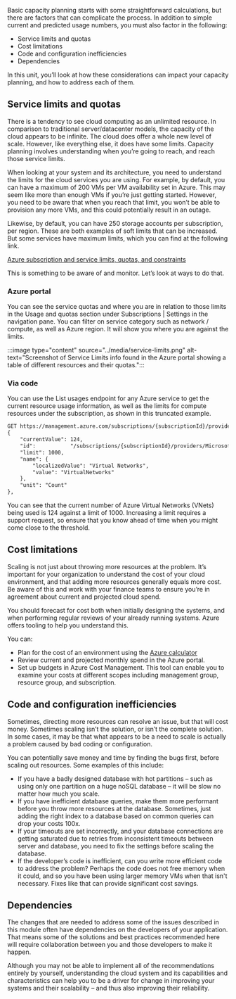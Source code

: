 Basic capacity planning starts with some straightforward calculations, but
there are factors that can complicate the process. In addition to simple
current and predicted usage numbers, you must also factor in the following:

- Service limits and quotas
- Cost limitations
- Code and configuration inefficiencies
- Dependencies

In this unit, you’ll look at how these considerations can impact your
capacity planning, and how to address each of them.

## Service limits and quotas

There is a tendency to see cloud computing as an unlimited resource. In
comparison to traditional server/datacenter models, the capacity of the
cloud appears to be infinite. The cloud does offer a whole new level of
scale. However, like everything else, it does have some limits. Capacity
planning involves understanding when you’re going to reach, and reach those
service limits.

When looking at your system and its architecture, you need to understand
the limits for the cloud services you are using. For example, by default,
you can have a maximum of 200 VMs per VM availability set in
Azure. This may seem like more than enough VMs if you’re just getting
started. However, you need to be aware that when you reach that limit, you
won’t be able to provision any more VMs, and this could potentially result
in an outage.

Likewise, by default, you can have 250 storage accounts per subscription,
per region. These are both examples of soft limits that can be increased.
But some services have maximum limits, which you can find at the following
link.

[Azure subscription and service limits, quotas, and constraints](https://docs.microsoft.com/azure/azure-resource-manager/management/azure-subscription-service-limits?WT.mc_id=msignitethetour2019-slides-ops50)

This is something to be aware of and monitor. Let’s look at ways to do
that.

### Azure portal

You can see the service quotas and where you are in relation to those
limits in the Usage and quotas section under Subscriptions \| Settings in
the navigation pane. You can filter on service category such as network /
compute, as well as Azure region. It will show you where you are against
the limits.

:::image type="content" source="../media/service-limits.png" alt-text="Screenshot of Service Limits info found in the Azure portal showing a table of different resources and their quotas.":::

### Via code

You can use the List usages endpoint for any Azure service to get the
current resource usage information, as well as the limits for compute
resources under the subscription, as shown in this truncated example.

```html
GET https://management.azure.com/subscriptions/{subscriptionId}/providers/Microsoft.Network/locations/{location}/usages?api-version=2019-06-01200 OK
{ 
	"currentValue": 124,
	"id": 			"/subscriptions/{subscriptionId}/providers/Microsoft.Network/locations/westeurope/usages/VirtualNetworks",
	"limit": 1000, 
	"name": { 
		"localizedValue": "Virtual Networks",
		"value": "VirtualNetworks" 
	}, 
	"unit": "Count" 
},

```

You can see that the current number of Azure Virtual Networks (VNets) being
used is 124 against a limit of 1000. Increasing a limit requires a support
request, so ensure that you know ahead of time when you might come close to
the threshold.

## Cost limitations

Scaling is not just about throwing more resources at the problem. It’s
important for your organization to understand the cost of your cloud
environment, and that adding more resources generally equals more cost. Be
aware of this and work with your finance teams to ensure you’re in
agreement about current and projected cloud spend.

You should forecast for cost both when initially designing the systems, and
when performing regular reviews of your already running systems. Azure
offers tooling to help you understand this.

You can:

-   Plan for the cost of an environment using the
    [Azure calculator](https://azure.microsoft.com/pricing/calculator/)
-   Review current and projected monthly spend in the Azure portal.
-   Set up budgets in Azure Cost Management. This tool can enable you to
    examine your costs at different scopes including management group,
    resource group, and subscription.

## Code and configuration inefficiencies

Sometimes, directing more resources can resolve an issue, but that will
cost money. Sometimes scaling isn’t the solution, or isn’t the complete
solution. In some cases, it may be that what appears to be a need to scale
is actually a problem caused by bad coding or configuration.

You can potentially save money and time by finding the bugs first, before
scaling out resources. Some examples of this include:

-   If you have a badly designed database with hot partitions – such as
    using only one partition on a huge noSQL database – it will be slow no
    matter how much you scale.
-   If you have inefficient database queries, make them more performant
    before you throw more resources at the database. Sometimes, just adding
    the right index to a database based on common queries can drop your
    costs 100x.
-   If your timeouts are set incorrectly, and your database connections are
    getting saturated due to retries from inconsistent timeouts between
    server and database, you need to fix the settings before scaling the
    database.
-   If the developer’s code is inefficient, can you write more efficient
    code to address the problem? Perhaps the code does not free memory when
    it could, and so you have been using larger memory VMs when that isn't
    necessary. Fixes like that can provide significant cost savings.

## Dependencies

The changes that are needed to address some of the issues described in this
module often have dependencies on the developers of your application. That
means some of the solutions and best practices recommended here will
require collaboration between you and those developers to make it happen.

Although you may not be able to implement all of the recommendations
entirely by yourself, understanding the cloud system and its capabilities
and characteristics can help you to be a driver for change in improving
your systems and their scalability – and thus also improving their
reliability.
